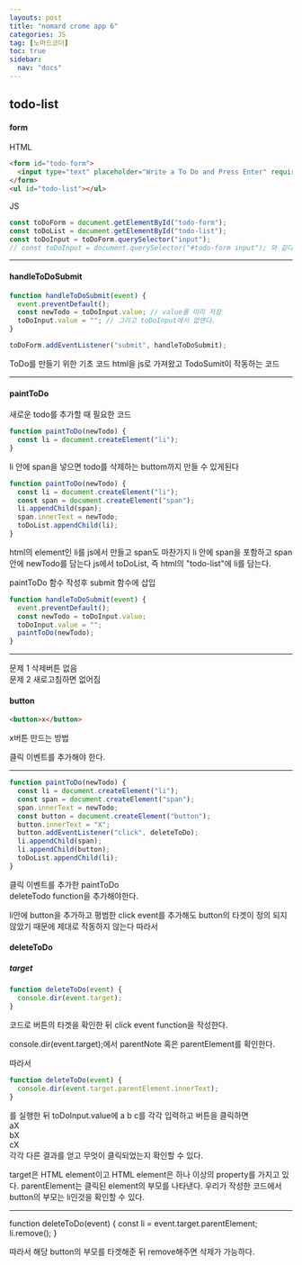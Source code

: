 ```yaml
---
layouts: post
title: "nomard crome app 6"
categories: JS
tag: [노마드코더]
toc: true
sidebar:
  nav: "docs"
---
```


## todo-list

#### form

HTML

```html
<form id="todo-form">
  <input type="text" placeholder="Write a To Do and Press Enter" required />
</form>
<ul id="todo-list"></ul>
```

JS

```js
const toDoForm = document.getElementById("todo-form");
const toDoList = document.getElementById("todo-list");
const toDoInput = toDoForm.querySelector("input");
// const toDoInput = document.querySelector("#todo-form input"); 와 같다.
```

---

#### handleToDoSubmit

```js
function handleToDoSubmit(event) {
  event.preventDefault();
  const newTodo = toDoInput.value; // value를 미리 저장
  toDoInput.value = ""; // 그리고 toDoInput에서 없앤다.
}

toDoForm.addEventListener("submit", handleToDoSubmit);
```

ToDo를 만들기 위한 기초 코드 html을 js로 가져왔고 TodoSumit이 작동하는 코드

---

#### paintToDo

새로운 todo를 추가할 때 필요한 코드

```js
function paintToDo(newTodo) {
  const li = document.createElement("li");
}
```

li 안에 span을 넣으면 todo를 삭제하는 buttom까지 만들 수 있게된다

```js
function paintToDo(newTodo) {
  const li = document.createElement("li");
  const span = document.createElement("span");
  li.appendChild(span);
  span.innerText = newTodo;
  toDoList.appendChild(li);
}
```

html의 element인 li를 js에서 만들고
span도 마찬가지
li 안에 span을 포함하고
span안에 newTodo를 담는다
js에서 toDoList, 즉 html의 "todo-list"에 li를 담는다.

paintToDo 함수 작성후 submit 함수에 삽입

```js
function handleToDoSubmit(event) {
  event.preventDefault();
  const newTodo = toDoInput.value;
  toDoInput.value = "";
  paintToDo(newTodo);
}
```

---

문제 1 삭제버튼 없음<br/>
문제 2 새로고침하면 없어짐

#### button

```html
<button>x</button>
```

x버튼 만드는 방법

클릭 이벤트를 추가해야 한다.

---

```js
function paintToDo(newTodo) {
  const li = document.createElement("li");
  const span = document.createElement("span");
  span.innerText = newTodo;
  const button = document.createElement("button");
  button.innerText = "X";
  button.addEventListener("click", deleteToDo);
  li.appendChild(span);
  li.appendChild(button);
  toDoList.appendChild(li);
}
```

클릭 이벤트를 추가한 paintToDo<br/>
deleteTodo function을 추가해야한다.

li안에 button을 추가하고 평범한 click event를 추가해도 button의 타겟이 정의 되지 않았기 때문에 제대로 작동하지 않는다 따라서

#### deleteToDo

##### target

```js
function deleteToDo(event) {
  console.dir(event.target);
}
```

코드로 버튼의 타겟을 확인한 뒤 click event function을 작성한다.

console.dir(event.target);에서
parentNote 혹은 parentElement를 확인한다.

따라서

```js
function deleteToDo(event) {
  console.dir(event.target.parentElement.innerText);
}
```

를 실행한 뒤 toDoInput.value에 a b c를 각각 입력하고 버튼을 클릭하면<br/>
aX<br/>
bX<br/>
cX<br/>
각각 다른 결과를 얻고 무엇이 클릭되었는지 확인할 수 있다.

target은 HTML element이고 HTML element은 하나 이상의 property를 가지고 있다. parentElement는 클릭된 element의 부모를 나타낸다. 우리가 작성한 코드에서 button의 부모는 li인것을 확인할 수 있다.

---

function deleteToDo(event) {
const li = event.target.parentElement;
li.remove();
}

따라서 해당 button의 부모를 타겟해준 뒤 remove해주면 삭제가 가능하다.
